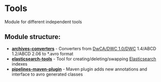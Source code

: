 # Tools

Module for different independent tools

## Module structure:
- [**archives-converters**](./archives-converters) - Converters from [DwCA/DWC 1.0/DWC](https://www.tdwg.org/standards/dwc/) 1.4/ABCD 1.2/ABCD 2.06 to *.avro format
- [**elasticsearch-tools**](./elasticsearch-tools) - Tool for creating/deleting/swapping [Elasticsearch](https://www.elastic.co/products/elasticsearch) indexes
- [**pipelines-maven-plugin**](./pipelines-maven-plugin) - Maven plugin adds new annotations and interface to avro generated classes